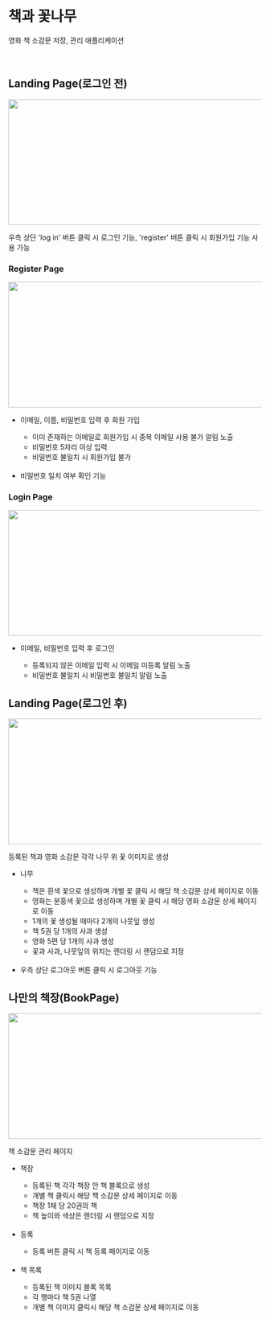 <div>
  <h1>책과 꽃나무</h1>
  <p>영화 책 소감문 저장, 관리 애플리케이션</p>
  <br/>
</div>

<div>
  <h2>Landing Page(로그인 전)</h2>
  <img src='https://user-images.githubusercontent.com/79782666/198754825-9055fe26-04c8-4a8c-922d-b7b592c2e3c9.png' width='550px' height='250'/>
  <p>우측 상단 'log in' 버튼 클릭 시 로그인 기능, 'register' 버튼 클릭 시 회원가입 기능 사용 가능</p>
  <div style={{display: 'flex' flexDirection: 'row'}}>
    <div>
      <h3>Register Page</h3>
      <img src='https://user-images.githubusercontent.com/79782666/198757159-99195788-41d1-4b05-b0d1-169bfaa77813.png' width='550px' height='250'/>
      <ul>
        <li>이메일, 이름, 비밀번호 입력 후 회원 가입</li>
        <ul>
          <li>이미 존재하는 이메일로 회원가입 시 중복 이메일 사용 불가 알림 노출</li>
          <li>비밀번호 5자리 이상 입력</li>
          <li>비밀번호 불일치 시 회원가입 불가</li>
        </ul>
        <br/>
        <li>비밀번호 일치 여부 확인 기능</li>
      </ul>
    </div>
    <div>
      <h3>Login Page</h3>
      <img src='https://user-images.githubusercontent.com/79782666/198755699-6195cd78-982c-45f6-a274-1eb74f1bd0a6.png' width='550px' height='250'/>
      <ul>
        <li>이메일, 비밀번호 입력 후 로그인</li>
        <ul>
          <li>등록되지 않은 이메일 입력 시 이메일 미등록 알림 노출</li>
          <li>비밀번호 불일치 시 비밀번호 불일치 알림 노출</li>
        </ul>
      </ul>
    </div>
  </div>
  <h2>Landing Page(로그인 후)</h2>
    <img src='https://user-images.githubusercontent.com/79782666/198763408-6e3b9f3f-5e4e-4e42-8b22-424507be7105.png' width='550px' height='250'/>
  <p>등록된 책과 영화 소감문 각각 나무 위 꽃 이미지로 생성</p>
  <ul>
    <li>나무</li>
    <ul>
      <li>책은 흰색 꽃으로 생성하며 개별 꽃 클릭 시 해당 책 소감문 상세 페이지로 이동</li>
      <li>영화는 분홍색 꽃으로 생성하며 개별 꽃 클릭 시 해당 영화 소감문 상세 페이지로 이동</li>
      <li>1개의 꽃 생성될 때마다 2개의 나뭇잎 생성</li>
      <li>책 5권 당 1개의 사과 생성</li>
      <li>영화 5편 당 1개의 사과 생성</li>
      <li>꽃과 사과, 나뭇잎의 위치는 렌더링 시 랜덤으로 지정</li>
    </ul>
    <br/>
    <li>우측 상단 로그아웃 버튼 클릭 시 로그아웃 기능 </li>
  </ul>
  <h2>나만의 책장(BookPage)</h2>
    <img src='https://user-images.githubusercontent.com/79782666/198770218-08174341-d566-4512-abf4-f8d29658444f.png' width='550px' height='250'/>
  <p>책 소감문 관리 페이지</p>
  <ul>
    <li>책장</li>
    <ul>
      <li>등록된 책 각각 책장 안 책 블록으로 생성</li>
      <li>개별 책 클릭시 해당 책 소감문 상세 페이지로 이동</li>
      <li>책장 1채 당 20권의 책</li>
      <li>책 높이와 색상은 렌더링 시 랜덤으로 지정</li>
    </ul>
    <br/>
    <li>등록</li>
    <ul>
      <li>등록 버튼 클릭 시 책 등록 페이지로 이동</li>
    </ul>
    <br/>
    <li>책 목록</li>
    <ul>
      <li>등록된 책 이미지 블록 목록</li>
      <li>각 행마다 책 5권 나열</li>
      <li>개별 책 이미지 클릭시 해당 책 소감문 상세 페이지로 이동</li>
    </ul>
  </ul>


</div>

